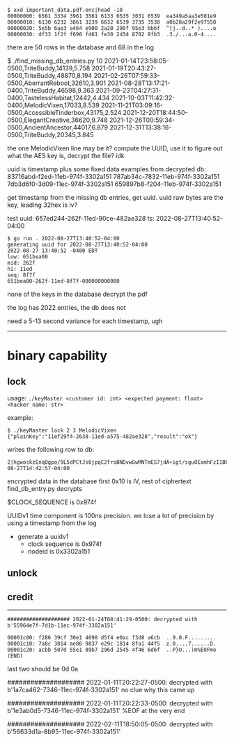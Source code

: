 ```
$ xxd important_data.pdf.enc|head -10
00000000: 6561 3334 3961 3561 6133 6535 3031 6539  ea349a5aa3e501e9
00000010: 6130 6232 3861 3239 6632 6539 3735 3538  a0b28a29f2e97558
00000020: 5e5b 6ae3 a464 e900 2a20 290f 95e3 bb6f  ^[j..d..* )....o
00000030: df33 1f2f f690 fd61 fe30 2d34 8702 8fb3  .3./...a.0-4....
```

there are 50 rows in the database and 68 in the log

$ ./find_missing_db_entries.py
10
2021-01-14T23:58:05-0500,TriteBuddy,14139,5.758
2021-01-19T20:43:27-0500,TriteBuddy,48870,8.194
2021-02-26T07:59:33-0500,AberrantReboot,32610,3.901
2021-08-28T13:17:21-0400,TriteBuddy,46598,9.363
2021-09-23T04:27:31-0400,TastelessHabitat,12442,4.434
2021-10-03T11:42:32-0400,MelodicVixen,17033,8.539
2021-11-21T03:09:16-0500,AccessibleTinderbox,43175,2.524
2021-12-20T18:44:50-0500,ElegantCreative,36620,9.748
2021-12-26T00:59:34-0500,AncientAncestor,44017,6.879
2021-12-31T13:38:16-0500,TriteBuddy,20345,3.845


the one MelodicVixen line may be it?
    compute the UUID, use it to figure out what the AES key is, decrypt the file?
    idk

uuid is timestamp plus some fixed data
examples from decrypted db:
    83716abd-f2ed-11eb-974f-3302a151
    787ab34c-7832-11eb-974f-3302a151
    7db3d6f0-3d09-11ec-974f-3302a151
    659897b8-f204-11eb-974f-3302a151

get timestamp from the missing db entries, get uuid. uuid raw bytes are the key, leading 32hex is iv?

test uuid:
    657ed244-262f-11ed-90ce-482ae328
    ts: 2022-08-27T13:40:52-04:00

```
$ go run . 2022-08-27T13:40:52-04:00
generating uuid for 2022-08-27T13:40:52-04:00
2022-08-27 13:40:52 -0400 EDT
low: 651bea00
mid: 262f
hi: 11ed
seq: 8f7f
651bea00-262f-11ed-8f7f-000000000000
```

none of the keys in the database decrypt the pdf

the log has 2022 entries, the db does not

need a 5-13 second variance for each timestamp, ugh

---------------

# binary capability

## lock

usage: `./keyMaster <customer id: int> <expected payment: float> <hacker name: str>`

example:
```
$ ./keyMaster lock 2 3 MelodicVixen
{"plainKey":"11ef29f4-2638-11ed-a575-482ae328","result":"ok"}
```

writes the following row to db:
```
2|hgwoskzEnqOgpo/9L5dPCtJs6jpqC2froBNDvwGwMNTmES7jdA+igt/sguOEamhFzI1B68vJNfMcdBe95gA9Jw==|3.0|MelodicVixen|2022-08-27T14:42:57-04:00
```

encrypted data in the database
    first 0x10 is IV, rest of ciphertext
    find_db_entry.py decrypts

$CLOCK_SEQUENCE is 0x974f

UUIDv1 time component is 100ns precision. we lose a lot of precision by using a timestamp from the log

* generate a uuidv1
  * clock sequence is 0x974f
  * nodeid is 0x3302a151

## unlock

## credit

--------------------------------

```
#################### 2022-01-24T08:41:29-0500: decrypted with b'55964e7f-7d1b-11ec-974f-3302a151'

00001c00: f286 39cf 30e1 4698 d5f4 e0ac f3d8 a6cb  ..9.0.F.........
00001c10: 7a8c 3014 ae86 9837 e29c 1814 8fa1 44f5  z.0....7......D.
00001c20: acbb 507d 55e1 89b7 296d 2545 4f46 6d6f  ..P}U...)m%EOFmo
(END)
```

last two should be 0d 0a

#################### 2022-01-11T20:22:27-0500: decrypted with b'1a7ca462-7346-11ec-974f-3302a151'
    no clue why this came up

#################### 2022-01-11T20:22:33-0500: decrypted with b'1e3ab0d5-7346-11ec-974f-3302a151'
    %EOF at the very end

#################### 2022-02-11T18:50:05-0500: decrypted with b'56633d1a-8b95-11ec-974f-3302a151'